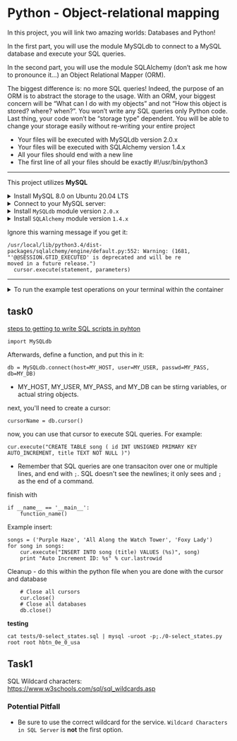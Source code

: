 # Python - Object-relational mapping

In this project, you will link two amazing worlds: Databases and Python!

In the first part, you will use the module MySQLdb to connect to a MySQL database and execute your SQL queries.

In the second part, you will use the module SQLAlchemy (don’t ask me how to pronounce it…) an Object Relational Mapper (ORM).

The biggest difference is: no more SQL queries! Indeed, the purpose of an ORM is to abstract the storage to the usage. With an ORM, your biggest concern will be “What can I do with my objects” and not “How this object is stored? where? when?”. You won’t write any SQL queries only Python code. Last thing, your code won’t be “storage type” dependent. You will be able to change your storage easily without re-writing your entire project


* Your files will be executed with MySQLdb version 2.0.x
* Your files will be executed with SQLAlchemy version 1.4.x
* All your files should end with a new line
* The first line of all your files should be exactly #!/usr/bin/python3
----

This project utilizes **MySQL**


<details>
    <summary>
        Install MySQL 8.0 on Ubuntu 20.04 LTS
    </summary>
        $ sudo apt update
        $ sudo apt install mysql-server
        ...
        $ mysql --version
        mysql  Ver 8.0.25-0ubuntu0.20.04.1 for Linux on x86_64 ((Ubuntu))
        $
</details>

<details>
    <summary>
        Connect to your MySQL server:
    </summary>

    $ sudo mysql
    Welcome to the MySQL monitor.  Commands end with ; or \g.
    Your MySQL connection id is 11
    Server version: 8.0.25-0ubuntu0.20.04.1 (Ubuntu)

    Copyright (c) 2000, 2021, Oracle and/or its affiliates.

    Oracle is a registered trademark of Oracle Corporation and/or its
    affiliates. Other names may be trademarks of their respective
    owners.

    Type 'help;' or '\h' for help. Type '\c' to clear the current input statement.

    mysql>
    mysql> quit
    Bye
    $
</details>

<details>
    <summary>
        Install <code>MySQLdb</code> module version <code>2.0.x</code>
    </summary>
For installing MySQLdb, you need to have MySQL installed.
<br>
    $ sudo apt-get install python3-dev
    $ sudo apt-get install libmysqlclient-dev
    $ sudo apt-get install zlib1g-dev
    $ sudo pip3 install mysqlclient
    ...
    $ python3
    >>> import MySQLdb
    >>> MySQLdb.version_info
    (2, 0, 3, 'final', 0)

</details>

<details>
    <summary>
        Install <code>SQLAlchemy</code> module version <code>1.4.x</code>
    </summary>
    $ sudo pip3 install SQLAlchemy
    ...
    $ python3
    >>> import sqlalchemy
    >>> sqlalchemy.__version__
    '1.4.22'

</details>

Ignore this warning message if you get it:

    /usr/local/lib/python3.4/dist-packages/sqlalchemy/engine/default.py:552: Warning: (1681, "'@@SESSION.GTID_EXECUTED' is deprecated and will be re
    moved in a future release.")
      cursor.execute(statement, parameters)

----

<details>
    <summary>
        To run the example test operations on your terminal within the container
    </summary>
    run
    <code>service mysql start</code><br>

your password can be skipped (Enter key) through

</details>


## task0

[steps to getting to write SQL scripts in pyhton](https://www.mikusa.com/python-mysql-docs/connection.html)

`import MySQLdb`

Afterwards, define a function, and put this in it:

`db = MySQLdb.connect(host=MY_HOST, user=MY_USER, passwd=MY_PASS, db=MY_DB)`

* MY_HOST, MY_USER, MY_PASS, and MY_DB can be stirng variables, or actual string objects.

next, you'll need to create a cursor:

`cursorName = db.cursor()`

now, you can use that cursor to execute SQL queries. For example:

`cur.execute("CREATE TABLE song ( id INT UNSIGNED PRIMARY KEY AUTO_INCREMENT, title TEXT NOT NULL )")`

* Remember that SQL queries are one transaciton over one or multiple lines, and end with `;`. SQL doesn't see the newlines; it only sees and `;` as the end of a command.

finish with

```
if __name__ == '__main__':
    function_name()
```

Example insert:

    songs = ('Purple Haze', 'All Along the Watch Tower', 'Foxy Lady')
    for song in songs:
        cur.execute("INSERT INTO song (title) VALUES (%s)", song)
        print "Auto Increment ID: %s" % cur.lastrowid

Cleanup - do this within the python file when you are done with the cursor and database
```
    # Close all cursors
    cur.close()
    # Close all databases
    db.close()
```

**testing**

`cat tests/0-select_states.sql | mysql -uroot -p;./0-select_states.py root root hbtn_0e_0_usa`

## Task1

SQL Wildcard characters: https://www.w3schools.com/sql/sql_wildcards.asp

### Potential Pitfall

* Be sure to use the correct wildcard for the service. `Wildcard Characters in SQL Server` is **not** the first option.
